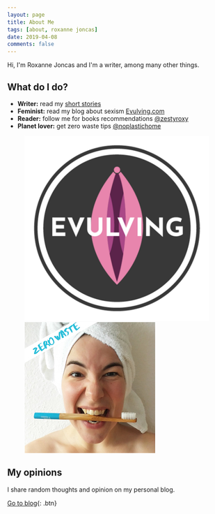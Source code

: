 ```yaml
---
layout: page
title: About Me
tags: [about, roxanne joncas]
date: 2019-04-08
comments: false
---
```


Hi, I'm Roxanne Joncas and I'm a writer, among many other things.

## What do I do?
* **Writer:** read my <a href="/write/">short stories</a>
* **Feminist:** read my blog about sexism <a href="https://www.instagram.com/evulving/">Evulving.com</a>
* **Reader:** follow me for books recommendations <a href="https://www.instagram.com/zestyroxy/">@zestyroxy</a>
* **Planet lover:** get zero waste tips <a href="https://www.instagram.com/noplastichome/">@noplastichome</a>

<figure class="half"> <a href="https://www.evulving.com/"><img src="/assets/img/evulving-square.png" alt="evulving logo"></a> <a href="https://www.instagram.com/noplastichome/"><img src="/assets/img/zerowaste-square.jpg" alt="no plastic home"></a></figure>

## My opinions

I share random thoughts and opinion on my personal blog.

[Go to blog](/posts/){: .btn}
